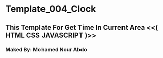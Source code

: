# Template_004_Clock
## This Template For Get Time In Current Area <<( HTML CSS JAVASCRIPT )>>
### Maked By: Mohamed Nour Abdo
